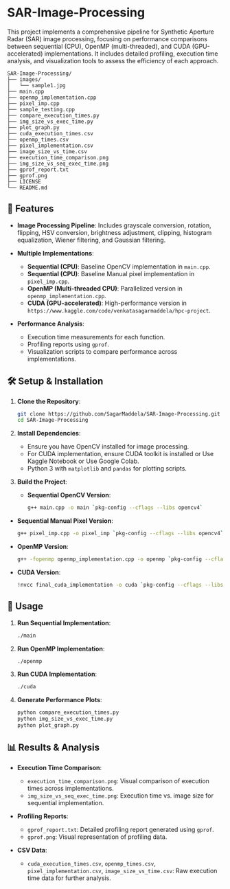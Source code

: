# SAR-Image-Processing

This project implements a comprehensive pipeline for Synthetic Aperture Radar (SAR) image processing, focusing on performance comparisons between sequential (CPU), OpenMP (multi-threaded), and CUDA (GPU-accelerated) implementations. It includes detailed profiling, execution time analysis, and visualization tools to assess the efficiency of each approach.

```
SAR-Image-Processing/
├── images/
│   └── sample1.jpg
├── main.cpp
├── openmp_implementation.cpp
├── pixel_imp.cpp
├── sample_testing.cpp
├── compare_execution_times.py
├── img_size_vs_exec_time.py
├── plot_graph.py
├── cuda_execution_times.csv
├── openmp_times.csv
├── pixel_implementation.csv
├── image_size_vs_time.csv
├── execution_time_comparison.png
├── img_size_vs_seq_exec_time.png
├── gprof_report.txt
├── gprof.png
├── LICENSE
└── README.md
```

## 🚀 Features

* **Image Processing Pipeline**: Includes grayscale conversion, rotation, flipping, HSV conversion, brightness adjustment, clipping, histogram equalization, Wiener filtering, and Gaussian filtering.
* **Multiple Implementations**:
  * **Sequential (CPU)**: Baseline OpenCV implementation in `main.cpp`.
  * **Sequential (CPU)**: Baseline Manual pixel implementation in `pixel_imp.cpp`.
  * **OpenMP (Multi-threaded CPU)**: Parallelized version in `openmp_implementation.cpp`.
  * **CUDA (GPU-accelerated)**: High-performance version in `https://www.kaggle.com/code/venkatasagarmaddela/hpc-project`.
* **Performance Analysis**:

  * Execution time measurements for each function.
  * Profiling reports using `gprof`.
  * Visualization scripts to compare performance across implementations.

## 🛠️ Setup & Installation

1. **Clone the Repository**:

   ```bash
   git clone https://github.com/SagarMaddela/SAR-Image-Processing.git
   cd SAR-Image-Processing
   ```

2. **Install Dependencies**:

   * Ensure you have OpenCV installed for image processing.
   * For CUDA implementation, ensure CUDA toolkit is installed or Use Kaggle Notebook or Use Google Colab.
   * Python 3 with `matplotlib` and `pandas` for plotting scripts.

3. **Build the Project**:

   * **Sequential OpenCV Version**:

     ```bash
     g++ main.cpp -o main `pkg-config --cflags --libs opencv4`
     ```

  * **Sequential Manual Pixel Version**:

     ```bash
     g++ pixel_imp.cpp -o pixel_imp `pkg-config --cflags --libs opencv4`
     ```
   * **OpenMP Version**:

     ```bash
     g++ -fopenmp openmp_implementation.cpp -o openmp `pkg-config --cflags --libs opencv4`
     ```
   * **CUDA Version**:

     ```bash
     !nvcc final_cuda_implementation -o cuda `pkg-config --cflags --libs opencv4`
     ```

## 🧪 Usage

1. **Run Sequential Implementation**:

   ```bash
   ./main
   ```

2. **Run OpenMP Implementation**:

   ```bash
   ./openmp
   ```

3. **Run CUDA Implementation**:

   ```bash
   ./cuda
   ```

4. **Generate Performance Plots**:

   ```bash
   python compare_execution_times.py
   python img_size_vs_exec_time.py
   python plot_graph.py
   ```

## 📊 Results & Analysis

* **Execution Time Comparison**:

  * `execution_time_comparison.png`: Visual comparison of execution times across implementations.
  * `img_size_vs_seq_exec_time.png`: Execution time vs. image size for sequential implementation.

* **Profiling Reports**:

  * `gprof_report.txt`: Detailed profiling report generated using `gprof`.
  * `gprof.png`: Visual representation of profiling data.

* **CSV Data**:

  * `cuda_execution_times.csv`, `openmp_times.csv`, `pixel_implementation.csv`, `image_size_vs_time.csv`: Raw execution time data for further analysis.


